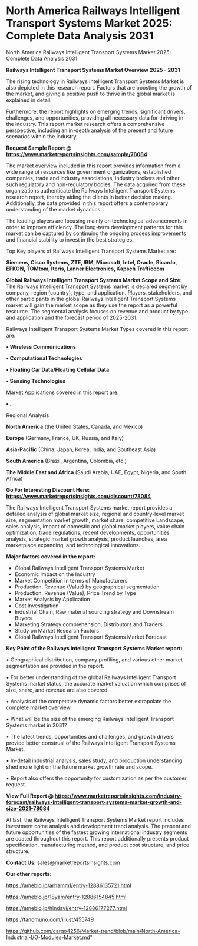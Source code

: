 # North America Railways Intelligent Transport Systems Market 2025: Complete Data Analysis 2031
 North America Railways Intelligent Transport Systems Market 2025: Complete Data Analysis 2031

<Strong> Railways Intelligent Transport Systems Market Overview 2025 - 2031</strong>

The rising technology in Railways Intelligent Transport Systems Market is also depicted in this research report. Factors that are boosting the growth of the market, and giving a positive push to thrive in the global market is explained in detail.

Furthermore, the report highlights on emerging trends, significant drivers, challenges, and opportunities, providing all necessary data for thriving in the industry. This report market research offers a comprehensive perspective, including an in-depth analysis of the present and future scenarios within the industry.

<strong>Request Sample Report @ <a href=https://www.marketreportsinsights.com/sample/78084>https://www.marketreportsinsights.com/sample/78084</a></strong>

The market overview included in this report provides information from a wide range of resources like government organizations, established companies, trade and industry associations, industry brokers and other such regulatory and non-regulatory bodies. The data acquired from these organizations authenticate the Railways Intelligent Transport Systems research report, thereby aiding the clients in better decision making. Additionally, the data provided in this report offers a contemporary understanding of the market dynamics.

The leading players are focusing mainly on technological advancements in order to improve efficiency. The long-term development patterns for this market can be captured by continuing the ongoing process improvements and financial stability to invest in the best strategies.

Top Key players of Railways Intelligent Transport Systems Market are:

<strong>Siemens, Cisco Systems, ZTE, IBM, Microsoft, Intel, Oracle, Ricardo, EFKON, TOMtom, Iteris, Lanner Electronics, Kapsch Trafficcom</strong>

<strong><b>Global Railways Intelligent Transport Systems Market Scope and Size:</b></strong>
The Railways Intelligent Transport Systems market is declared segment by company, region (country), type, and application. Players, stakeholders, and other participants in the global Railways Intelligent Transport Systems market will gain the market scope as they use the report as a powerful resource. The segmental analysis focuses on revenue and product by type and application and the forecast period of 2025-2031.

Railways Intelligent Transport Systems Market Types covered in this report are:

<strong>• Wireless Communications

• Computational Technologies

• Floating Car Data/Floating Cellular Data

• Sensing Technologies</strong>

Market Applications covered in this report are:

<strong>• .</strong> 

Regional Analysis

<strong>North America</strong> (the United States, Canada, and Mexico)

<strong>Europe</strong> (Germany, France, UK, Russia, and Italy)

<strong>Asia-Pacific</strong> (China, Japan, Korea, India, and Southeast Asia)

<strong>South America</strong> (Brazil, Argentina, Colombia, etc.)

<strong>The Middle East and Africa</strong> (Saudi Arabia, UAE, Egypt, Nigeria, and South Africa)

<strong>Go For Interesting Discount Here: <a href=https://www.marketreportsinsights.com/discount/78084>https://www.marketreportsinsights.com/discount/78084</a></strong>

The Railways Intelligent Transport Systems market report provides a detailed analysis of global market size, regional and country-level market size, segmentation market growth, market share, competitive Landscape, sales analysis, impact of domestic and global market players, value chain optimization, trade regulations, recent developments, opportunities analysis, strategic market growth analysis, product launches, area marketplace expanding, and technological innovations.

<strong><b>Major factors covered in the report:</b></strong>
<ul>
  <li>Global Railways Intelligent Transport Systems Market </li>
  <li>Economic Impact on the Industry</li>
  <li>Market Competition in terms of Manufacturers</li>
  <li>Production, Revenue (Value) by geographical segmentation</li>
  <li>Production, Revenue (Value), Price Trend by Type</li>
  <li>Market Analysis by Application</li>
  <li>Cost Investigation</li>
  <li>Industrial Chain, Raw material sourcing strategy and Downstream Buyers</li>
  <li>Marketing Strategy comprehension, Distributors and Traders</li>
  <li>Study on Market Research Factors</li>
  <li>Global Railways Intelligent Transport Systems Market Forecast</li>
</ul>

<strong><b>Key Point of the Railways Intelligent Transport Systems Market report:</b></strong>

• Geographical distribution, company profiling, and various other market segmentation are provided in the report.

• For better understanding of the global Railways Intelligent Transport Systems market status, the accurate market valuation which comprises of size, share, and revenue are also covered.

• Analysis of the competitive dynamic factors better extrapolate the complete market overview

• What will be the size of the emerging Railways Intelligent Transport Systems market in 2031?

• The latest trends, opportunities and challenges, and growth drivers provide better construal of the Railways Intelligent Transport Systems Market.

• In-detail industrial analysis, sales study, and production understanding shed more light on the future market growth rate and scope.

• Report also offers the opportunity for customization as per the customer request.

<strong><b>View Full Report @ <a href=https://www.marketreportsinsights.com/industry-forecast/railways-intelligent-transport-systems-market-growth-and-size-2021-78084>https://www.marketreportsinsights.com/industry-forecast/railways-intelligent-transport-systems-market-growth-and-size-2021-78084</a></b></strong>


At last, the Railways Intelligent Transport Systems Market report includes investment come analysis and development trend analysis. The present and future opportunities of the fastest growing international industry segments are coated throughout this report. This report additionally presents product specification, manufacturing method, and product cost structure, and price structure.

<strong>Contact Us:</strong>
sales@marketreportsinsights.com

<strong>Our other reports:</strong>

<a href=https://ameblo.jp/arhamm1/entry-12886135721.html>https://ameblo.jp/arhamm1/entry-12886135721.html</a>

<a href=https://ameblo.jp/18yam/entry-12886154845.html>https://ameblo.jp/18yam/entry-12886154845.html</a>

<a href=https://ameblo.jp/hindavi/entry-12886177277.html>https://ameblo.jp/hindavi/entry-12886177277.html</a>

<a href=https://tanomuno.com/illust/455749>https://tanomuno.com/illust/455749</a>

<a href=https://github.com/cargo4256/Market-trend/blob/main/North-America-Industrial-I/O-Modules-Market.md>https://github.com/cargo4256/Market-trend/blob/main/North-America-Industrial-I/O-Modules-Market.md</a>"
